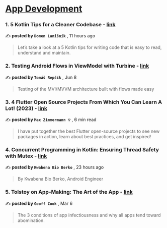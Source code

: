 
<h1><a href=https://medium.com/tag/mobile-app-development/recommended target="_blank" rel="noopener noreferrer">App Development</a></h1>
<h3>1. 5 Kotlin Tips for a Cleaner Codebase - <a href=https://medium.com/@domen.lanisnik?source=tag_recommended_feed---------0-84----------mobile_app_development----------a21f8d89_c5da_4a36_9c88_9614ed76303f------- target="_blank" rel="noopener noreferrer">link</a></h3>

✍️ **posted by `Domen Lanišnik`** <date> , 11 hours ago</date>

<blockquote>Let’s take a look at a 5 Kotlin tips for writing code that is easy to read, understand and maintain.</blockquote>

<h3>2. Testing Android Flows in ViewModel with Turbine - <a href=https://medium.com/@tomas-repcik?source=tag_recommended_feed---------1-107----------mobile_app_development----------a21f8d89_c5da_4a36_9c88_9614ed76303f------- target="_blank" rel="noopener noreferrer">link</a></h3>

✍️ **posted by `Tomáš Repčík`** <date> , Jun 8</date>

<blockquote>Testing of the MVI/MVVM architecture built with flows made easy</blockquote>

<h3>3. 4 Flutter Open Source Projects From Which You Can Learn A Lot! (2023) - <a href=https://medium.com/@m-zimmermann1?source=tag_recommended_feed---------2-85----------mobile_app_development----------a21f8d89_c5da_4a36_9c88_9614ed76303f------- target="_blank" rel="noopener noreferrer">link</a></h3>

✍️ **posted by `Max Zimmermann 💡`** <date> , 6 min read</date>

<blockquote>I have put together the best Flutter open-source projects to see new packages in action, learn about best practices, and get inspired!</blockquote>

<h3>4. Concurrent Programming in Kotlin: Ensuring Thread Safety with Mutex - <a href=https://medium.com/@kwabenaberko?source=tag_recommended_feed---------3-84----------mobile_app_development----------a21f8d89_c5da_4a36_9c88_9614ed76303f------- target="_blank" rel="noopener noreferrer">link</a></h3>

✍️ **posted by `Kwabena Bio Berko`** <date> , 23 hours ago</date>

<blockquote>By Kwabena Bio Berko, Android Engineer</blockquote>

<h3>5. Tolstoy on App-Making: The Art of the App - <a href=https://medium.com/@geoff.cook?source=tag_recommended_feed---------4-107----------mobile_app_development----------a21f8d89_c5da_4a36_9c88_9614ed76303f------- target="_blank" rel="noopener noreferrer">link</a></h3>

✍️ **posted by `Geoff Cook`** <date> , Mar 6</date>

<blockquote>The 3 conditions of app infectiousness and why all apps tend toward abomination.</blockquote>


